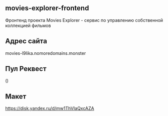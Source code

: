 ## movies-explorer-frontend

Фронтенд проекта Movies Explorer - сервис по управлению собственной коллекцией фильмов

## Адрес сайта

movies-l9lika.nomoredomains.monster

## Пул Реквест

()

## Макет

https://disk.yandex.ru/d/mw1ThVIaQxcAZA
